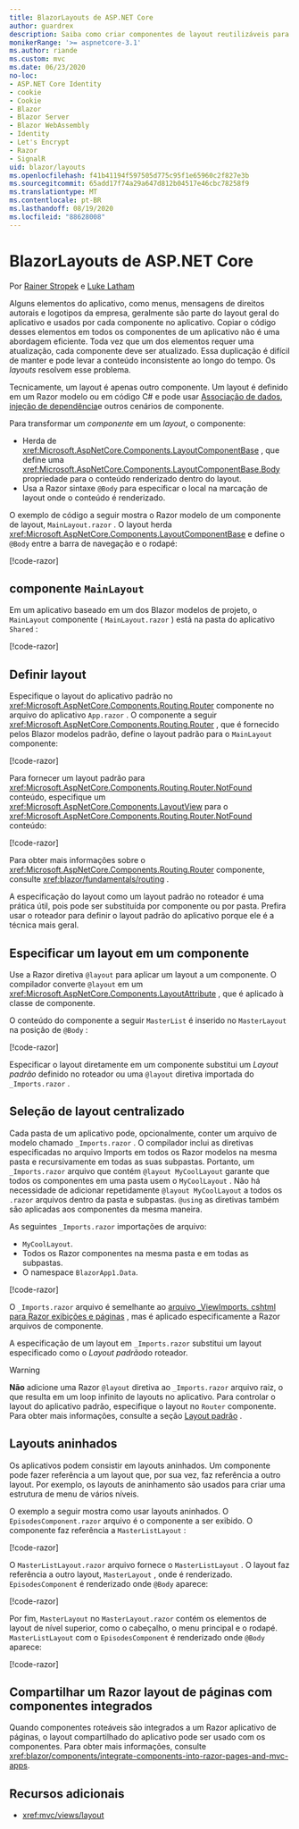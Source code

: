 ```yaml
---
title: BlazorLayouts de ASP.NET Core
author: guardrex
description: Saiba como criar componentes de layout reutilizáveis para Blazor aplicativos.
monikerRange: '>= aspnetcore-3.1'
ms.author: riande
ms.custom: mvc
ms.date: 06/23/2020
no-loc:
- ASP.NET Core Identity
- cookie
- Cookie
- Blazor
- Blazor Server
- Blazor WebAssembly
- Identity
- Let's Encrypt
- Razor
- SignalR
uid: blazor/layouts
ms.openlocfilehash: f41b41194f597505d775c95f1e65960c2f827e3b
ms.sourcegitcommit: 65add17f74a29a647d812b04517e46cbc78258f9
ms.translationtype: MT
ms.contentlocale: pt-BR
ms.lasthandoff: 08/19/2020
ms.locfileid: "88628008"
---
```

# <a name="aspnet-core-no-locblazor-layouts"></a>BlazorLayouts de ASP.NET Core

Por [Rainer Stropek](https://www.timecockpit.com) e [Luke Latham](https://github.com/guardrex)

Alguns elementos do aplicativo, como menus, mensagens de direitos autorais e logotipos da empresa, geralmente são parte do layout geral do aplicativo e usados por cada componente no aplicativo. Copiar o código desses elementos em todos os componentes de um aplicativo não é uma abordagem eficiente. Toda vez que um dos elementos requer uma atualização, cada componente deve ser atualizado. Essa duplicação é difícil de manter e pode levar a conteúdo inconsistente ao longo do tempo. Os *layouts* resolvem esse problema.

Tecnicamente, um layout é apenas outro componente. Um layout é definido em um Razor modelo ou em código C# e pode usar [Associação de dados](xref:blazor/components/data-binding), [injeção de dependência](xref:blazor/fundamentals/dependency-injection)e outros cenários de componente.

Para transformar um *componente* em um *layout*, o componente:

* Herda de <xref:Microsoft.AspNetCore.Components.LayoutComponentBase> , que define uma <xref:Microsoft.AspNetCore.Components.LayoutComponentBase.Body> propriedade para o conteúdo renderizado dentro do layout.
* Usa a Razor sintaxe `@Body` para especificar o local na marcação de layout onde o conteúdo é renderizado.

O exemplo de código a seguir mostra o Razor modelo de um componente de layout, `MainLayout.razor` . O layout herda <xref:Microsoft.AspNetCore.Components.LayoutComponentBase> e define o `@Body` entre a barra de navegação e o rodapé:

[!code-razor[](layouts/sample_snapshot/3.x/MainLayout.razor?highlight=1,13)]

## <a name="mainlayout-component"></a>componente `MainLayout`

Em um aplicativo baseado em um dos Blazor modelos de projeto, o `MainLayout` componente ( `MainLayout.razor` ) está na pasta do aplicativo `Shared` :

[!code-razor[](./common/samples/3.x/BlazorWebAssemblySample/Shared/MainLayout.razor)]

## <a name="default-layout"></a>Definir layout

Especifique o layout do aplicativo padrão no <xref:Microsoft.AspNetCore.Components.Routing.Router> componente no arquivo do aplicativo `App.razor` . O componente a seguir <xref:Microsoft.AspNetCore.Components.Routing.Router> , que é fornecido pelos Blazor modelos padrão, define o layout padrão para o `MainLayout` componente:

[!code-razor[](layouts/sample_snapshot/3.x/App1.razor?highlight=3)]

Para fornecer um layout padrão para <xref:Microsoft.AspNetCore.Components.Routing.Router.NotFound> conteúdo, especifique um <xref:Microsoft.AspNetCore.Components.LayoutView> para o <xref:Microsoft.AspNetCore.Components.Routing.Router.NotFound> conteúdo:

[!code-razor[](layouts/sample_snapshot/3.x/App2.razor?highlight=6-9)]

Para obter mais informações sobre o <xref:Microsoft.AspNetCore.Components.Routing.Router> componente, consulte <xref:blazor/fundamentals/routing> .

A especificação do layout como um layout padrão no roteador é uma prática útil, pois pode ser substituída por componente ou por pasta. Prefira usar o roteador para definir o layout padrão do aplicativo porque ele é a técnica mais geral.

## <a name="specify-a-layout-in-a-component"></a>Especificar um layout em um componente

Use a Razor diretiva `@layout` para aplicar um layout a um componente. O compilador converte `@layout` em um <xref:Microsoft.AspNetCore.Components.LayoutAttribute> , que é aplicado à classe de componente.

O conteúdo do componente a seguir `MasterList` é inserido no `MasterLayout` na posição de `@Body` :

[!code-razor[](layouts/sample_snapshot/3.x/MasterList.razor?highlight=1)]

Especificar o layout diretamente em um componente substitui um *Layout padrão* definido no roteador ou uma `@layout` diretiva importada do `_Imports.razor` .

## <a name="centralized-layout-selection"></a>Seleção de layout centralizado

Cada pasta de um aplicativo pode, opcionalmente, conter um arquivo de modelo chamado `_Imports.razor` . O compilador inclui as diretivas especificadas no arquivo Imports em todos os Razor modelos na mesma pasta e recursivamente em todas as suas subpastas. Portanto, um `_Imports.razor` arquivo que contém `@layout MyCoolLayout` garante que todos os componentes em uma pasta usem o `MyCoolLayout` . Não há necessidade de adicionar repetidamente `@layout MyCoolLayout` a todos os `.razor` arquivos dentro da pasta e subpastas. `@using` as diretivas também são aplicadas aos componentes da mesma maneira.

As seguintes `_Imports.razor` importações de arquivo:

* `MyCoolLayout`.
* Todos os Razor componentes na mesma pasta e em todas as subpastas.
* O namespace `BlazorApp1.Data`.
 
[!code-razor[](layouts/sample_snapshot/3.x/_Imports.razor)]

O `_Imports.razor` arquivo é semelhante ao [arquivo _ViewImports. cshtml para Razor exibições e páginas](xref:mvc/views/layout#importing-shared-directives) , mas é aplicado especificamente a Razor arquivos de componente.

A especificação de um layout em `_Imports.razor` substitui um layout especificado como o *Layout padrão*do roteador.

> [!WARNING]
> **Não** adicione uma Razor `@layout` diretiva ao `_Imports.razor` arquivo raiz, o que resulta em um loop infinito de layouts no aplicativo. Para controlar o layout do aplicativo padrão, especifique o layout no `Router` componente. Para obter mais informações, consulte a seção [Layout padrão](#default-layout) .

## <a name="nested-layouts"></a>Layouts aninhados

Os aplicativos podem consistir em layouts aninhados. Um componente pode fazer referência a um layout que, por sua vez, faz referência a outro layout. Por exemplo, os layouts de aninhamento são usados para criar uma estrutura de menu de vários níveis.

O exemplo a seguir mostra como usar layouts aninhados. O `EpisodesComponent.razor` arquivo é o componente a ser exibido. O componente faz referência a `MasterListLayout` :

[!code-razor[](layouts/sample_snapshot/3.x/EpisodesComponent.razor?highlight=1)]

O `MasterListLayout.razor` arquivo fornece o `MasterListLayout` . O layout faz referência a outro layout, `MasterLayout` , onde é renderizado. `EpisodesComponent` é renderizado onde `@Body` aparece:

[!code-razor[](layouts/sample_snapshot/3.x/MasterListLayout.razor?highlight=1,9)]

Por fim, `MasterLayout` no `MasterLayout.razor` contém os elementos de layout de nível superior, como o cabeçalho, o menu principal e o rodapé. `MasterListLayout` com o `EpisodesComponent` é renderizado onde `@Body` aparece:

[!code-razor[](layouts/sample_snapshot/3.x/MasterLayout.razor?highlight=6)]

## <a name="share-a-no-locrazor-pages-layout-with-integrated-components"></a>Compartilhar um Razor layout de páginas com componentes integrados

Quando componentes roteáveis são integrados a um Razor aplicativo de páginas, o layout compartilhado do aplicativo pode ser usado com os componentes. Para obter mais informações, consulte <xref:blazor/components/integrate-components-into-razor-pages-and-mvc-apps>.

## <a name="additional-resources"></a>Recursos adicionais

* <xref:mvc/views/layout>
